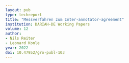 ```yaml
---
layout: pub
type: techreport
title: "Messverfahren zum Inter-annotator-agreement"
institution: DARIAH-DE Working Papers 
volume: 12
author:
- Nils Reiter
- Leonard Konle
year: 2022
doi: 10.47952/gro-publ-103
---
```



